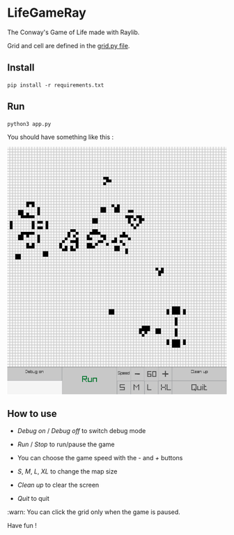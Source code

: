 # LifeGameRay

The Conway's Game of Life made with Raylib.

Grid and cell are defined in the [grid.py file](grid.py).

## Install

`pip install -r requirements.txt`

## Run

`python3 app.py`

You should have something like this :

![picture](pic.png)


## How to use

- _Debug on_ / _Debug off_ to switch debug mode

- _Run_ / _Stop_ to run/pause the game

- You can choose the game speed with the _-_ and _+_ buttons

- _S_, _M_, _L_, _XL_ to change the map size

- _Clean up_ to clear the screen

- _Quit_ to quit

:warn: You can click the grid only when the game is paused.

Have fun !